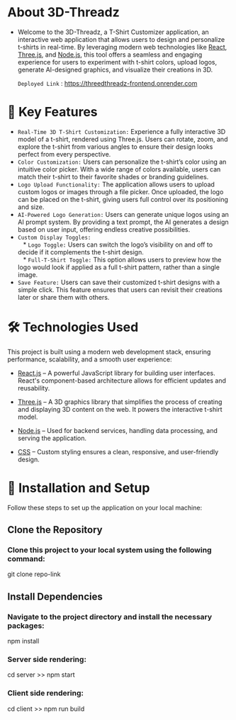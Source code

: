 About 3D-Threadz 
=============
* Welcome to the 3D-Threadz, a T-Shirt Customizer application, an interactive web application that allows users to design and personalize t-shirts in real-time. By leveraging modern web technologies like [React](https://react.dev/), [Three.js](https://threejs.org/), and [Node.js](https://nodejs.org/en), this tool offers a seamless and engaging experience for users to experiment with t-shirt colors, upload logos, generate AI-designed graphics, and visualize their creations in 3D.   <br>

  `Deployed Link` : <https://threedthreadz-frontend.onrender.com>

🌟 Key Features
=============
* `Real-Time 3D T-Shirt Customization:`
Experience a fully interactive 3D model of a t-shirt, rendered using Three.js. Users can rotate, zoom, and explore the t-shirt from various angles to ensure their design looks perfect from every perspective.
* `Color Customization:`
Users can personalize the t-shirt’s color using an intuitive color picker. With a wide range of colors available, users can match their t-shirt to their favorite shades or branding guidelines.
* `Logo Upload Functionality:`
The application allows users to upload custom logos or images through a file picker. Once uploaded, the logo can be placed on the t-shirt, giving users full control over its positioning and size.
* `AI-Powered Logo Generation:`
Users can generate unique logos using an AI prompt system. By providing a text prompt, the AI generates a design based on user input, offering endless creative possibilities.
* `Custom Display Toggles:` <br>
&nbsp;&nbsp; * `Logo Toggle:` Users can switch the logo’s visibility on and off to decide if it complements the t-shirt design.  <br>
&nbsp;&nbsp; * `Full-T-Shirt Toggle:` This option allows users to preview how the logo would look if applied as a full t-shirt pattern, rather than a single image.
* `Save Feature:`
Users can save their customized t-shirt designs with a simple click. This feature ensures that users can revisit their creations later or share them with others.

🛠️ Technologies Used
=================
This project is built using a modern web development stack, ensuring performance, scalability, and a smooth user experience:

* [React.js](https://react.dev/) – A powerful JavaScript library for building user interfaces. React's component-based architecture allows for efficient updates and reusability.

* [Three.js](https://threejs.org/) – A 3D graphics library that simplifies the process of creating and displaying 3D content on the web. It powers the interactive t-shirt model.

* [Node.js](https://nodejs.org/en) – Used for backend services, handling data processing, and serving the application.

* [CSS](https://developer.mozilla.org/en-US/docs/Web/CSS) – Custom styling ensures a clean, responsive, and user-friendly design.

🔧 Installation and Setup
==================
Follow these steps to set up the application on your local machine:

## Clone the Repository
### Clone this project to your local system using the following command:
git clone repo-link <br>

## Install Dependencies
### Navigate to the project directory and install the necessary packages:
npm install

### Server side rendering:
cd server >> npm start

### Client side rendering:
cd client >> npm run build



